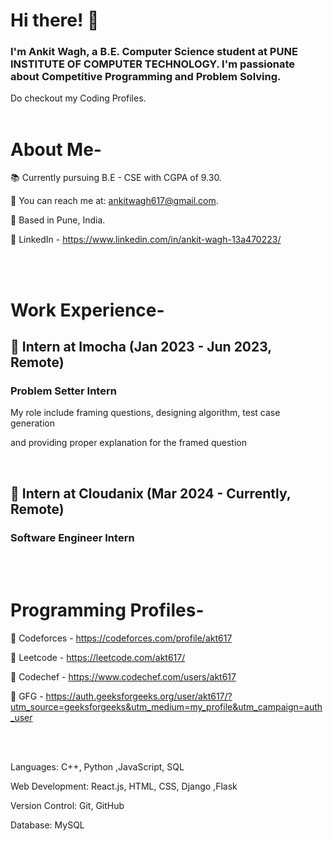 
# **Hi there! 👋**

### I'm Ankit Wagh, a B.E. Computer Science student at PUNE INSTITUTE OF COMPUTER TECHNOLOGY. I'm passionate about Competitive Programming and Problem Solving.
Do checkout my Coding Profiles.
<br/>
<br/>

# About Me-

📚 Currently pursuing B.E - CSE with CGPA of 9.30.

📧 You can reach me at: ankitwagh617@gmail.com.

📍 Based in Pune, India.

💼 LinkedIn - https://www.linkedin.com/in/ankit-wagh-13a470223/

<br/>
<br/>


# Work Experience-


## 💼 Intern at Imocha (Jan 2023 - Jun 2023, Remote)

### Problem Setter Intern

My role include framing questions, designing algorithm, test case generation 

and providing proper explanation for the framed question

<br/>


## 💼 Intern at Cloudanix (Mar 2024 - Currently, Remote)

### Software Engineer Intern

<br/>
<br/>

# Programming Profiles-

📍 Codeforces - https://codeforces.com/profile/akt617

📍 Leetcode - https://leetcode.com/akt617/

📍 Codechef - https://www.codechef.com/users/akt617

📍 GFG - https://auth.geeksforgeeks.org/user/akt617/?utm_source=geeksforgeeks&utm_medium=my_profile&utm_campaign=auth_user

<br/>
<br/>

Languages: C++, Python ,JavaScript, SQL

Web Development: React.js, HTML, CSS, Django ,Flask

Version Control: Git, GitHub

Database: MySQL


